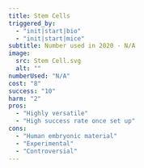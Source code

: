 ```yaml
---
title: Stem Cells
triggered_by:
  - "init|start|bio"
  - "init|start|mice"
subtitle: Number used in 2020 - N/A
image:
  src: Stem Cell.svg
  alt: ""
numberUsed: "N/A"
cost: "8"
success: "10"
harm: "2"
pros:
  - "Highly versatile"
  - "High success rate once set up"
cons:
  - "Human embryonic material"
  - "Experimental"
  - "Controversial"
---
```

